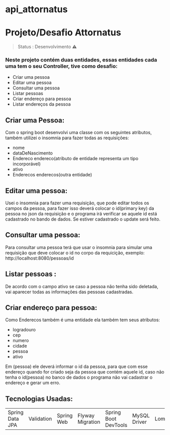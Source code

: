 # api_attornatus
<h1>Projeto/Desafio Attornatus</h1>

> Status : Desenvolvimento ⚠️

### Neste projeto contém duas entidades, essas entidades cada uma tem o seu Controller, tive como desafio:

+	Criar uma pessoa
+	Editar uma pessoa
+	Consultar uma pessoa
+	Listar pessoas
+	Criar endereço para pessoa
+	Listar endereços da pessoa

## Criar uma Pessoa:

Com o spring boot desenvolvi uma classe com os seguintes atributos, também utilizei o insomnia para fazer todas as requisições:

+ nome
+ dataDeNascimento
+ Endereco endereco(atributo de entidade representa um tipo incorporável)
+ ativo
+ Enderecos enderecos(outra entidade)


## Editar uma pessoa:

Usei o insomnia para fazer uma requisição, que pode editar todos os campos da pessoa, para fazer isso deverá colocar o id(primary key) da pessoa
no json da requisição e o programa irá verificar se aquele id está cadastrado no bando de dados. Se estiver cadastrado o update será feito. 


## Consultar uma pessoa:

Para consultar uma pessoa terá que usar o insomnia para simular uma requisição que deve colocar o id no corpo da requicição, exemplo:
http://localhost:8080/pessoas/id


## Listar pessoas :

De acordo com o campo ativo se caso a pessoa não tenha sido deletada, vai aparecer todas as informações das pessoas cadastradas.

## Criar endereço para pessoa:

Como Enderecos também é uma entidade ela também tem seus atributos:

+ logradouro
+ cep
+ numero
+ cidade
+ pessoa
+ ativo

Em (pessoa) ele deverá informar o id da pessoa, para que com esse endereço quando for criado seja da pessoa que contém aquele id, caso não tenha o id(pessoa)
no banco de dados o programa não vai cadastrar o endereço e gerar um erro.


## Tecnologias Usadas:

<table>
  <td>Spring Data JPA</td>
  <td>Validation</td>
  <td>Spring Web</td>
  <td>Flyway Migration</td>
  <td>Spring Boot DevTools</td>
  <td>MySQL Driver</td>
  <td>Lombok</td>
  <td>Insomnia</td>
</table>
